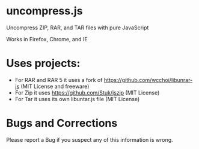# uncompress.js
Uncompress ZIP, RAR, and TAR files with pure JavaScript

Works in Firefox, Chrome, and IE

# Uses projects:
* For RAR and RAR 5 it uses a fork of https://github.com/wcchoi/libunrar-js (MIT License and freeware)
* For Zip it uses https://github.com/Stuk/jszip (MIT License)
* For Tar it uses its own libuntar.js file (MIT License)

# Bugs and Corrections
Please report a Bug if you suspect any of this information is wrong.
